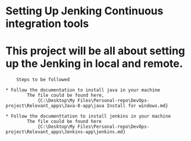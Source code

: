 

# Setting Up Jenking Continuous integration tools

# This project will be all about setting up the Jenking in local and remote.

		Steps to be followed

	* Follow the documentation to install java in your machine
			The file could be found here,
				{C:\Desktop\My Files\Personal-repo\DevOps-project\Relevant_apps\Java-8-app\java Install for windows.md} 

	* Follow the documenttation to install jenkins in your machine
			The file could be found here
				{C:\Desktop\My Files\Personal-repo\DevOps-project\Relevant_apps\Jenkins-app\jenkins.md}
	

	
